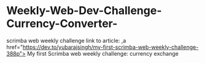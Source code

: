 # Weekly-Web-Dev-Challenge-Currency-Converter-
scrimba web weekly challenge
link to article: ,a href="https://dev.to/yubarajsingh/my-first-scrimba-web-weekly-challenge-388p"> My first Scrimba web weekly challenge: currency exchange</a>
